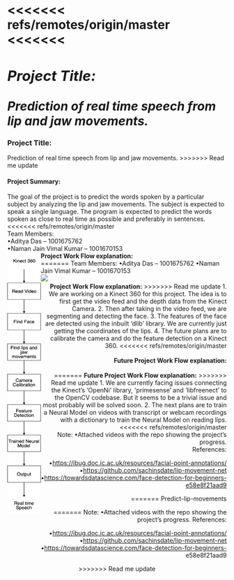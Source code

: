 <<<<<<< refs/remotes/origin/master
<<<<<<<
<i><h3><b>Project Title:</b></h3>Prediction of real time speech from lip and jaw movements.</i>
=======
<h3><b>Project Title:</b></h3>Prediction of real time speech from lip and jaw movements.
>>>>>>> Read me update
<h4>Project Summary:</h4>
The goal of the project is to predict the words spoken by a particular subject by analyzing the lip and jaw
movements. The subject is expected to speak a single language. The program is expected to predict the
words
spoken as close to real time as possible and preferably in sentences.
<<<<<<< refs/remotes/origin/master
<br>
Team Members:<br>
•Aditya Das – 1001675762<br>
•Naman Jain Vimal Kumar – 1001670153
<br>
<img src="https://github.com/adityadas8888/Predict-lip-movements/blob/master/images/flow.png" align='left' height=600px>
<b>Project Work Flow explanation:</b>
<br>
=======
Team Members:
•Aditya Das – 1001675762
•Naman Jain Vimal Kumar – 1001670153
<div align="center">
<div align="left"> <img src="https://github.com/adityadas8888/PredictMovieSuccess/tree/master/images/im1.png"</div>
<div align="right"> <b>Project Work Flow explanation:</b>
>>>>>>> Read me update
1. We are working on a Kinect 360 for this project. The idea is to first get the
video feed and the depth data from the Kinect Camera.
2. Then after taking in the video feed, we are segmenting and detecting the
face.
3. The features of the face are detected using the inbuilt ‘dlib’ library. We are
currently just getting the coordinates of the lips.
4. The future plans are to calibrate the camera and do the feature detection on
a Kinect 360.
<<<<<<< refs/remotes/origin/master
 <br>
 <br>
<b>Future Project Work Flow explanation:</b>
<br>
<br>
=======
<b>Future Project Work Flow explanation:</b>
>>>>>>> Read me update
1. We are currently facing issues connecting the Kinect’s ‘OpenNi’ library,
‘primesense’ and ‘libfreenect’ to the OpenCV codebase. But it seems to be a
trivial issue and most probably will be solved soon.
2. The next plans are to train a Neural Model on videos with transcript or
webcam recordings with a dictionary to train the Neural Model on reading
lips.
<<<<<<< refs/remotes/origin/master
 <br>
Note:
•Attached videos with the repo showing the project’s progress.
<br>
References:

•https://ibug.doc.ic.ac.uk/resources/facial-point-annotations/<br>
•https://github.com/sachinsdate/lip-movement-net<br>
•https://towardsdatascience.com/face-detection-for-beginners-e58e8f21aad9


=======
Predict-lip-movements

>>>>>>>
=======
Note:
•Attached videos with the repo showing the project’s progress.
References:

•https://ibug.doc.ic.ac.uk/resources/facial-point-annotations/
•https://github.com/sachinsdate/lip-movement-net
•https://towardsdatascience.com/face-detection-for-beginners-
e58e8f21aad9

</div>
</div>
>>>>>>> Read me update

